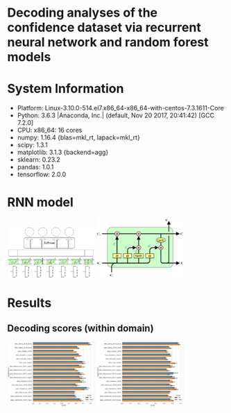 # Decoding analyses of the confidence dataset via recurrent neural network and random forest models

# System Information
- Platform:      Linux-3.10.0-514.el7.x86_64-x86_64-with-centos-7.3.1611-Core
- Python:        3.6.3 |Anaconda, Inc.| (default, Nov 20 2017, 20:41:42)  [GCC 7.2.0]
- CPU:           x86_64: 16 cores
- numpy:         1.16.4 {blas=mkl_rt, lapack=mkl_rt}
- scipy:         1.3.1
- matplotlib:    3.1.3 {backend=agg}
- sklearn:       0.23.2
- pandas:        1.0.1
- tensorflow:    2.0.0

# RNN model
<p float="left">
  <img src="https://github.com/nmningmei/decoding_confidence_dataset/blob/main/figures/RNN%20model%20confidence%20database.jpg" width="40%" /> <img src="https://github.com/nmningmei/decoding_confidence_dataset/blob/main/figures/external-content.duckduckgo.com.jpg" width="40%" /> 
</p>


# Results
## Decoding scores (within domain)
<p float="left">
  <img src="https://github.com/nmningmei/decoding_confidence_dataset/blob/main/figures/confidence/LOO_compare_RNN_RF/RNN%20vs%20RF%20LOO.jpeg" width="40%" /> <img src="https://github.com/nmningmei/decoding_confidence_dataset/blob/main/figures/adequacy/LOO_compare_RNN_RF/RNN%20vs%20RF%20LOO.jpeg" width="40%" /> 
</p>
